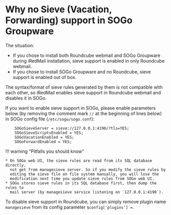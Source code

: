 # Why no Sieve (Vacation, Forwarding) support in SOGo Groupware

The situation:

* If you chose to install both Roundcube webmail and SOGo Groupware during
  iRedMail installation, sieve support is enabled in only Roundcube webmail.
* If you chose to install SOGo Groupware and no Roundcube, sieve support
  is enabled out of box.

The syntax/format of sieve rules generated by them is not compatible
with each other, so iRedMail enables sieve support in Roundcube webmail and
disables it in SOGo.

If you want to enable sieve support in SOGo, please enable parameters below
(by removing the comment mark `//` at the beginning of lines below) in SOGo
config file (`/etc/sogo/sogo.conf`):

```
    SOGoSieveServer = sieve://127.0.0.1:4190/?tls=YES;
    SOGoSieveScriptsEnabled = YES;
    SOGoVacationEnabled = YES;
    SOGoForwardEnabled = YES;
```

!!! warning "Pitfalls you should know"

    * On SOGo web UI, the sieve rules are read from its SQL database directly,
      not get from managesieve server. So if you modify the sieve rules by
      editing the sieve file on file system manually, you will lose the
      modification next time you update sieve rules from SOGo web UI.
    * SOGo stores sieve rules in its SQL database first, then dump the rules to
      mail server (by managesieve service listening on `127.0.0.1:4190`).

To disable sieve support in Roundcube, you can simply remove plugin name
`managesieve` from its config parameter `$config['plugins'] =`.
